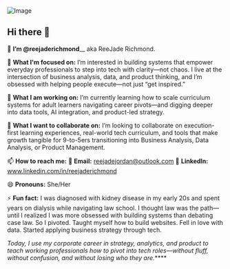 ![Image](https://github.com/user-attachments/assets/754717bb-8e44-41d3-8399-98a1f55fd095)

## Hi there 👋

👋 **I’m @reejaderichmond**__ aka ReeJade Richmond.

👀 **What I'm focused on:** I’m interested in building systems that empower everyday professionals to step into tech with clarity—not chaos. I live at the intersection of business analysis, data, and product thinking, and I’m obsessed with helping people execute—not just “get inspired.”

🌱 **What I am working on:** I’m currently learning how to scale curriculum systems for adult learners navigating career pivots—and digging deeper into data tools, AI integration, and product-led strategy.

💞️ **What I want to collaborate on:** I’m looking to collaborate on execution-first learning experiences, real-world tech curriculum, and tools that make growth tangible for 9-to-5ers transitioning into Business Analysis, Data Analysis, or Product Management.

📫 **How to reach me:**
📩 **Email:** reejadejordan@outlook.com
💼 **LinkedIn:** www.linkedin.com/in/reejaderichmond

😄 **Pronouns:** She/Her

⚡ **Fun fact:**
I was diagnosed with kidney disease in my early 20s and spent years on dialysis while navigating law school. I thought law was the path—until I realized I was more obsessed with building systems than debating case law.
So I pivoted. Taught myself how to build websites. Fell in love with data. Started applying business strategy through tech.

_Today, I use my corporate career in strategy, analytics, and product to teach working professionals how to pivot into tech roles—without fluff, without confusion, and without losing who they are._****

<!--
**reejaderichmond/reejaderichmond** is a ✨ _special_ ✨ repository because its `README.md` (this file) appears on your GitHub profile.

Here are some ideas to get you started:

- 🔭 I’m currently working on ...
- 🌱 I’m currently learning ...
- 👯 I’m looking to collaborate on ...
- 🤔 I’m looking for help with ...
- 💬 Ask me about ...
- 📫 How to reach me: ...
- 😄 Pronouns: ...
- ⚡ Fun fact: ...
-->
